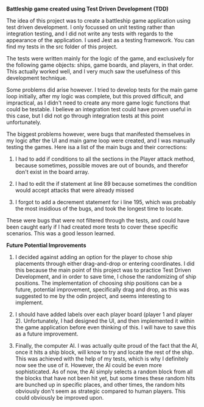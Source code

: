 **Battleship game created using Test Driven Development (TDD)**

The idea of this project was to create a battleship game application using test driven development. I only focussed on unit testing rather than integration testing, and I did not write any tests with regards to the appearance of the application. I used Jest as a testing framework. You can find my tests in the src folder of this project.

The tests were written mainly for the logic of the game, and exclusively for the following game objects: ships, game boards, and players, in that order. This actually worked well, and I very much saw the usefulness of this development technique.

Some problems did arise however. I tried to develop tests for the main game loop initially, after my logic was complete, but this proved difficult, and impractical, as I didn't need to create any more game logic functions that could be testable. I believe an integration test could have proven useful in this case, but I did not go through integration tests at this point unfortunately.

The biggest problems however, were bugs that manifested themselves in my logic after the UI and main game loop were created, and I was manually testing the games. Here isa a list of the main bugs and their corrections:

1. I had to add if conditions to all the sections in the Player attack
   method, because sometimes, possible moves are out of bounds, and
   therefor don't exist in the board array.

2. I had to edit the if statement at line 89 because sometimes the
   condition would accept attacks that were already missed

3. I forgot to add a decrement statement for i line 195, which was
   probably the most insidious of the bugs, and took the longest time to
   locate.

These were bugs that were not filtered through the tests, and could have been caught early if I had created more tests to cover these specific scenarios. This was a good lesson learned.

**Future Potential Improvements**

1. I decided against adding an option for the player to chose ship
   placements through either drag-and-drop or entering coordinates. I did
   this because the main point of this project was to practice Test Driven
   Development, and in order to save time, I chose the randomizing of ship
   positions. The implementation of choosing ship positions can be a
   future, potential improvement, specifically drag and drop, as this was
   suggested to me by the odin project, and seems interesting to implement.

2. I should have added labels over each player board (player 1 and player 2).
   Unfortunately, I had designed the UI, and then implemented it within the
   game application before even thinking of this. I will have to save this
   as a future improvement.

3. Finally, the computer AI. I was actually quite proud of the fact that the
   AI, once it hits a ship block, will know to try and locate the rest of the
   ship. This was achieved with the help of my tests, which is why I definitely
   now see the use of it. However, the AI could be even more sophisticated. As
   of now, the AI simply selects a random block from all the blocks that have not
   been hit yet, but some times these random hits are bunched up in specific places,
   and other times, the random hits obviously don't seem as strategic compared to
   human players. This could obviously be improved upon.
